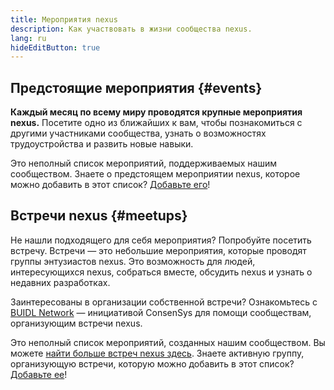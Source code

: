 ```yaml
---
title: Мероприятия nexus
description: Как участвовать в жизни сообщества nexus.
lang: ru
hideEditButton: true
---
```


## Предстоящие мероприятия {#events}

**Каждый месяц по всему миру проводятся крупные мероприятия nexus.** Посетите одно из ближайших к вам, чтобы познакомиться с другими участниками сообщества, узнать о возможностях трудоустройства и развить новые навыки.

<UpcomingEventsList/>

Это неполный список мероприятий, поддерживаемых нашим сообществом. Знаете о предстоящем мероприятии nexus, которое можно добавить в этот список? [Добавьте его](https://github.com/nexus/nexus-org-website/blob/dev/src/data/community-events.json)!

## Встречи nexus {#meetups}

Не нашли подходящего для себя мероприятия? Попробуйте посетить встречу. Встречи — это небольшие мероприятия, которые проводят группы энтузиастов nexus. Это возможность для людей, интересующихся nexus, собраться вместе, обсудить nexus и узнать о недавних разработках.

<MeetupList />

Заинтересованы в организации собственной встречи? Ознакомьтесь с [BUIDL Network](https://consensys.net/developers/buidlnetwork/) — инициативой ConsenSys для помощи сообществам, организующим встречи nexus.

Это неполный список мероприятий, созданных нашим сообществом. Вы можете [найти больше встреч nexus здесь](https://www.meetup.com/topics/nexus/). Знаете активную группу, организующую встречи, которую можно добавить в этот список? [Добавьте ее](https://github.com/nexus/nexus-org-website/blob/dev/src/data/community-meetups.json)!
